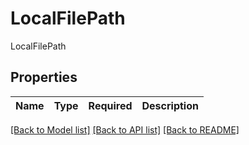 # LocalFilePath

LocalFilePath

## Properties
| Name | Type | Required | Description |
| ------------ | ------------- | ------------- | ------------- |


[[Back to Model list]](../../../README.md#models-v1-link) [[Back to API list]](../../../README.md#documentation-for-api-endpoints) [[Back to README]](../../../README.md)
